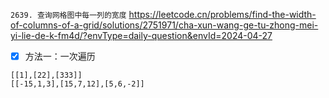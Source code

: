 
`2639. 查询网格图中每一列的宽度` https://leetcode.cn/problems/find-the-width-of-columns-of-a-grid/solutions/2751971/cha-xun-wang-ge-tu-zhong-mei-yi-lie-de-k-fm4d/?envType=daily-question&envId=2024-04-27
- [x] 方法一：一次遍历

```
[[1],[22],[333]]
[[-15,1,3],[15,7,12],[5,6,-2]]
```
